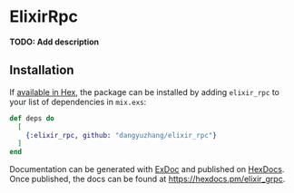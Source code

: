 # ElixirRpc

**TODO: Add description**

## Installation

If [available in Hex](https://hex.pm/docs/publish), the package can be installed
by adding `elixir_rpc` to your list of dependencies in `mix.exs`:

```elixir
def deps do
  [
    {:elixir_rpc, github: "dangyuzhang/elixir_rpc"}
  ]
end
```

Documentation can be generated with [ExDoc](https://github.com/elixir-lang/ex_doc)
and published on [HexDocs](https://hexdocs.pm). Once published, the docs can
be found at <https://hexdocs.pm/elixir_grpc>.

